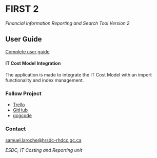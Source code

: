 # FIRST 2
 *Financial Information Reporting and Search Tool Version 2*

## User Guide

[Complete user guide](/doc/GUIDE.md)

#### IT Cost Model Integration

The application is made to integrate the IT Cost Model with an import functionality and index management.

### Follow Project

* [Trello](https://trello.com/b/eHTpWd8K/first-2)
* [GitHub](https://github.com/0cnLaroche/FIRST)
* [gcgcode](https://gccode.ssc-spc.gc.ca/0cnLaroche/FIRST)


### Contact

samuel.laroche@hrsdc-rhdcc.gc.ca

*ESDC, IT Costing and Reporting unit*
